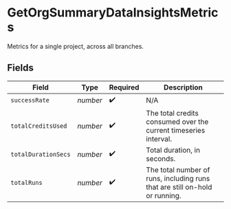 # GetOrgSummaryDataInsightsMetrics

Metrics for a single project, across all branches.


## Fields

| Field                                                                       | Type                                                                        | Required                                                                    | Description                                                                 |
| --------------------------------------------------------------------------- | --------------------------------------------------------------------------- | --------------------------------------------------------------------------- | --------------------------------------------------------------------------- |
| `successRate`                                                               | *number*                                                                    | :heavy_check_mark:                                                          | N/A                                                                         |
| `totalCreditsUsed`                                                          | *number*                                                                    | :heavy_check_mark:                                                          | The total credits consumed over the current timeseries interval.            |
| `totalDurationSecs`                                                         | *number*                                                                    | :heavy_check_mark:                                                          | Total duration, in seconds.                                                 |
| `totalRuns`                                                                 | *number*                                                                    | :heavy_check_mark:                                                          | The total number of runs, including runs that are still on-hold or running. |
